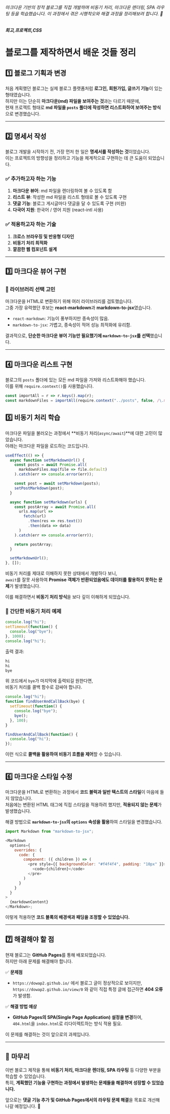 ###### 마크다운 기반의 정적 블로그를 직접 개발하며 비동기 처리, 마크다운 렌더링, SPA 라우팅 등을 학습했습니다. 이 과정에서 겪은 시행착오와 해결 과정을 정리해보려 합니다. 🚀

##### 회고,프로젝트,CSS

# 블로그를 제작하면서 배운 것들 정리

## 1️⃣ 블로그 기획과 변경

처음 계획했던 블로그는 실제 블로그 플랫폼처럼 **로그인, 회원가입, 글쓰기 기능**이 있는 형태였습니다.  
하지만 이는 단순히 **마크다운(md) 파일을 보여주는 것**과는 다르기 때문에,  
현재 프로젝트 형태로 **md 파일을 `posts` 폴더에 작성하면 리스트화하여 보여주는 방식**으로 변경했습니다.

---

## 2️⃣ 명세서 작성

블로그 개발을 시작하기 전, 가장 먼저 한 일은 **명세서를 작성하는 것**이었습니다.  
이는 프로젝트의 방향성을 정리하고 기능을 체계적으로 구현하는 데 큰 도움이 되었습니다.

### ✅ 추가하고자 하는 기능

1. **마크다운 뷰어**: md 파일을 렌더링하여 볼 수 있도록 함
2. **리스트 뷰**: 작성한 md 파일을 리스트 형태로 볼 수 있도록 구현
3. **댓글 기능**: 블로그 게시글마다 댓글을 달 수 있도록 구현 (미완)
4. **다국어 지원**: 한국어 / 영어 지원 (react-intl 사용)

### ✅ 적용하고자 하는 기술

1. **크로스 브라우징 및 반응형 디자인**
2. **비동기 처리 최적화**
3. **깔끔한 웹 컴포넌트 설계**

---

## 3️⃣ 마크다운 뷰어 구현

### 🔹 라이브러리 선택 고민

마크다운을 HTML로 변환하기 위해 여러 라이브러리를 검토했습니다.  
그중 가장 유력했던 후보는 **react-markdown**과 **markdown-to-jsx**였습니다.

- `react-markdown`: 기능이 풍부하지만 종속성이 많음.
- `markdown-to-jsx`: 가볍고, 종속성이 적어 성능 최적화에 유리함.

결과적으로, **단순한 마크다운 뷰어 기능만 필요했기에 `markdown-to-jsx`를 선택**했습니다.

---

## 4️⃣ 마크다운 리스트 구현

블로그의 `posts` 폴더에 있는 모든 md 파일을 가져와 리스트화해야 했습니다.  
이를 위해 `require.context()`를 사용했습니다.

```js
const importAll = r => r.keys().map(r);
const markdownFiles = importAll(require.context("../posts", false, /\.md$/));
```

## 5️⃣ 비동기 처리 학습

마크다운 파일을 불러오는 과정에서 **비동기 처리(`async/await`)**에 대한 고민이 많았습니다.  
아래는 마크다운 파일을 로드하는 코드입니다.

```js
useEffect(() => {
  async function setMarkdownUrl() {
    const posts = await Promise.all(
      markdownFiles.map(file => file.default)
    ).catch(err => console.error(err));

    const post = await setMarkdown(posts);
    setPostMarkdown(post);
  }

  async function setMarkdown(urls) {
    const postArray = await Promise.all(
      urls.map(url =>
        fetch(url)
          .then(res => res.text())
          .then(data => data)
      )
    ).catch(err => console.error(err));

    return postArray;
  }

  setMarkdownUrl();
}, []);
```

비동기 처리를 제대로 이해하지 못한 상태에서 개발하다 보니,  
`await`를 잘못 사용하여 **Promise 객체가 반환되었음에도 데이터를 활용하지 못하는 문제**가 발생했습니다.

이를 해결하면서 **비동기 처리 방식**을 보다 깊이 이해하게 되었습니다.

### 🔹 간단한 비동기 처리 예제

```js
console.log("hi");
setTimeout(function() {
  console.log("bye");
}, 1000);
console.log("hi");
```

출력 결과:

```bash
hi
hi
bye
```

위 코드에서 `bye`가 마지막에 출력되길 원한다면,  
비동기 처리를 콜백 함수로 감싸야 합니다.

```js
console.log("hi");
function findUserAndCallBack(bye) {
  setTimeout(function() {
    console.log("bye");
    bye();
  }, 100);
}

findUserAndCallBack(function() {
  console.log("hi");
});
```

이런 식으로 **콜백을 활용하여 비동기 흐름을 제어**할 수 있습니다.

---

## 6️⃣ 마크다운 스타일 수정

마크다운을 HTML로 변환하는 과정에서 **코드 블럭과 일반 텍스트의 스타일**이 마음에 들지 않았습니다.  
처음에는 변환된 HTML 태그에 직접 스타일을 적용하려 했지만, **적용되지 않는 문제**가 발생했습니다.

해결 방법으로 **`markdown-to-jsx`의 `options` 속성을 활용**하여 스타일을 변경했습니다.

```js
import Markdown from "markdown-to-jsx";

<Markdown
  options={
    overrides: {
      code: {
        component: ({ children }) => (
          <pre style={{ backgroundColor: "#f4f4f4", padding: "10px" }}>
            <code>{children}</code>
          </pre>
        )
      }
    }
  }
>
  {markdownContent}
</Markdown>;
```

이렇게 적용하면 **코드 블록의 배경색과 패딩을 조정할 수 있었습니다.**

---

## 7️⃣ 해결해야 할 점

현재 블로그는 **GitHub Pages**를 통해 배포되었습니다.  
하지만 아래 문제를 해결해야 합니다.

✅ **문제점**

- `https://dowap2.github.io/` 에서 블로그 글이 정상적으로 보이지만,  
  `https://dowap2.github.io/view/0` 와 같이 직접 특정 글에 접근하면 **404 오류**가 발생함.

✅ **해결 방법 예상**

- **GitHub Pages의 SPA(Single Page Application) 설정을 변경**하여,  
  `404.html`을 `index.html`로 리다이렉트하는 방식 적용 필요.

이 문제를 해결하는 것이 앞으로의 과제입니다.

---

## 🎯 마무리

이번 블로그 제작을 통해 **비동기 처리, 마크다운 렌더링, SPA 라우팅** 등 다양한 부분을 학습할 수 있었습니다.  
특히, **계획했던 기능을 구현하는 과정에서 발생하는 문제들을 해결하며 성장할 수 있었습니다.**

앞으로는 **댓글 기능 추가 및 GitHub Pages에서의 라우팅 문제 해결**을 목표로 개선해 나갈 예정입니다. 🚀
